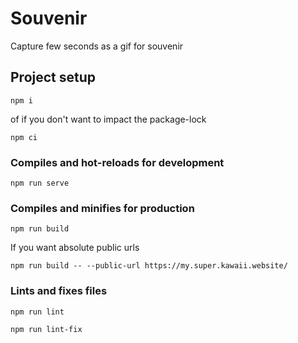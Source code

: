 # Souvenir

Capture few seconds as a gif for souvenir

## Project setup
```
npm i
```
of if you don't want to impact the package-lock
```
npm ci
```

### Compiles and hot-reloads for development
```
npm run serve
```

### Compiles and minifies for production
```
npm run build
```
If you want absolute public urls
```
npm run build -- --public-url https://my.super.kawaii.website/
```

### Lints and fixes files
```
npm run lint
```
```
npm run lint-fix
```
